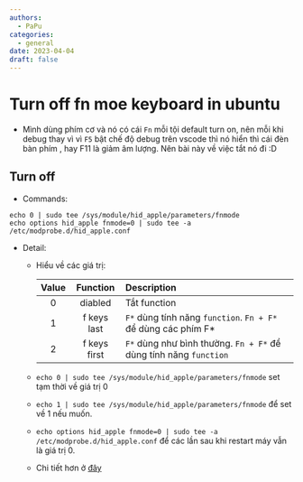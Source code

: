 ```yaml
---
authors:
  - PaPu
categories:
  - general
date: 2023-04-04
draft: false
---
```


# Turn off fn moe keyboard in ubuntu

- Mình dùng phím cơ và nó có cái `Fn` mỗi tội default turn on, nên mỗi khi debug thay vì vì `F5` bật chế độ debug trên vscode thì nó hiển thì cái đèn bàn phím , hay F11 là giảm âm lượng. Nên bài này về việc tắt nó đi :D

<!-- more -->

## Turn off

- Commands:

```linenums="1"
echo 0 | sudo tee /sys/module/hid_apple/parameters/fnmode
echo options hid_apple fnmode=0 | sudo tee -a /etc/modprobe.d/hid_apple.conf
```

- Detail:

  - Hiểu về các giá trị:

    | Value |   Function   | Description                                                       |
    | :---: | :----------: | :---------------------------------------------------------------- |
    |   0   |   diabled    | Tắt function                                                      |
    |   1   | f keys last  | `F*` dùng tính năng `function`. `Fn + F*` để dùng các phím F\*    |
    |   2   | f keys first | `F*` dùng như bình thường. `Fn + F*` để dùng tính năng `function` |

  - `echo 0 | sudo tee /sys/module/hid_apple/parameters/fnmode` set tạm thời về giá trị 0
  - `echo 1 | sudo tee /sys/module/hid_apple/parameters/fnmode` để set về 1 nếu muốn.
  - `echo options hid_apple fnmode=0 | sudo tee -a /etc/modprobe.d/hid_apple.conf` để các lần sau khi restart máy vẫn là giá trị 0.
  - Chi tiết hơn ở [đây](https://help.ubuntu.com/community/AppleKeyboard#Change_Function_Key_behavior)
